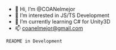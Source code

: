 - 👋 Hi, I’m @COANelmejor
- 👀 I’m interested in JS/TS Development
- 🌱 I’m currently learning C# for Unity3D
- 📫 coanelmejor@gmail.com

`README in Development`
<!---
COANelmejor/COANelmejor is a ✨ special ✨ repository because its `README.md` (this file) appears on your GitHub profile.
You can click the Preview link to take a look at your changes.
--->
